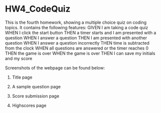 # HW4_CodeQuiz

This is the fourth homework, showing a multiple choice quiz on coding topics. It contains the following features:
    GIVEN I am taking a code quiz
    WHEN I click the start button
    THEN a timer starts and I am presented with a question
    WHEN I answer a question
    THEN I am presented with another question
    WHEN I answer a question incorrectly
    THEN time is subtracted from the clock
    WHEN all questions are answered or the timer reaches 0
    THEN the game is over
    WHEN the game is over
    THEN I can save my initials and my score

Screenshots of the webpage can be found below:
1. Title page

2. A sample question page

3. Score submission page

4. Highscores page
